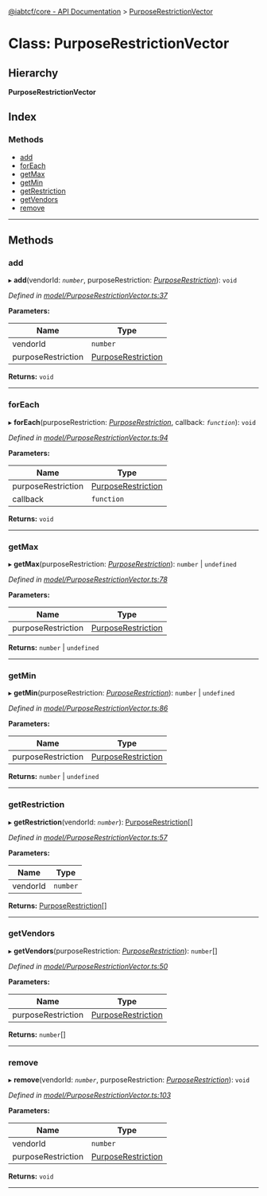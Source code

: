 [@iabtcf/core - API Documentation](../README.md) > [PurposeRestrictionVector](../classes/purposerestrictionvector.md)

# Class: PurposeRestrictionVector

## Hierarchy

**PurposeRestrictionVector**

## Index

### Methods

* [add](purposerestrictionvector.md#add)
* [forEach](purposerestrictionvector.md#foreach)
* [getMax](purposerestrictionvector.md#getmax)
* [getMin](purposerestrictionvector.md#getmin)
* [getRestriction](purposerestrictionvector.md#getrestriction)
* [getVendors](purposerestrictionvector.md#getvendors)
* [remove](purposerestrictionvector.md#remove)

---

## Methods

<a id="add"></a>

###  add

▸ **add**(vendorId: *`number`*, purposeRestriction: *[PurposeRestriction](purposerestriction.md)*): `void`

*Defined in [model/PurposeRestrictionVector.ts:37](https://github.com/chrispaterson/iabtcf-es/blob/aea9b2e/modules/core/src/model/PurposeRestrictionVector.ts#L37)*

**Parameters:**

| Name | Type |
| ------ | ------ |
| vendorId | `number` |
| purposeRestriction | [PurposeRestriction](purposerestriction.md) |

**Returns:** `void`

___
<a id="foreach"></a>

###  forEach

▸ **forEach**(purposeRestriction: *[PurposeRestriction](purposerestriction.md)*, callback: *`function`*): `void`

*Defined in [model/PurposeRestrictionVector.ts:94](https://github.com/chrispaterson/iabtcf-es/blob/aea9b2e/modules/core/src/model/PurposeRestrictionVector.ts#L94)*

**Parameters:**

| Name | Type |
| ------ | ------ |
| purposeRestriction | [PurposeRestriction](purposerestriction.md) |
| callback | `function` |

**Returns:** `void`

___
<a id="getmax"></a>

###  getMax

▸ **getMax**(purposeRestriction: *[PurposeRestriction](purposerestriction.md)*): `number` \| `undefined`

*Defined in [model/PurposeRestrictionVector.ts:78](https://github.com/chrispaterson/iabtcf-es/blob/aea9b2e/modules/core/src/model/PurposeRestrictionVector.ts#L78)*

**Parameters:**

| Name | Type |
| ------ | ------ |
| purposeRestriction | [PurposeRestriction](purposerestriction.md) |

**Returns:** `number` \| `undefined`

___
<a id="getmin"></a>

###  getMin

▸ **getMin**(purposeRestriction: *[PurposeRestriction](purposerestriction.md)*): `number` \| `undefined`

*Defined in [model/PurposeRestrictionVector.ts:86](https://github.com/chrispaterson/iabtcf-es/blob/aea9b2e/modules/core/src/model/PurposeRestrictionVector.ts#L86)*

**Parameters:**

| Name | Type |
| ------ | ------ |
| purposeRestriction | [PurposeRestriction](purposerestriction.md) |

**Returns:** `number` \| `undefined`

___
<a id="getrestriction"></a>

###  getRestriction

▸ **getRestriction**(vendorId: *`number`*): [PurposeRestriction](purposerestriction.md)[]

*Defined in [model/PurposeRestrictionVector.ts:57](https://github.com/chrispaterson/iabtcf-es/blob/aea9b2e/modules/core/src/model/PurposeRestrictionVector.ts#L57)*

**Parameters:**

| Name | Type |
| ------ | ------ |
| vendorId | `number` |

**Returns:** [PurposeRestriction](purposerestriction.md)[]

___
<a id="getvendors"></a>

###  getVendors

▸ **getVendors**(purposeRestriction: *[PurposeRestriction](purposerestriction.md)*): `number`[]

*Defined in [model/PurposeRestrictionVector.ts:50](https://github.com/chrispaterson/iabtcf-es/blob/aea9b2e/modules/core/src/model/PurposeRestrictionVector.ts#L50)*

**Parameters:**

| Name | Type |
| ------ | ------ |
| purposeRestriction | [PurposeRestriction](purposerestriction.md) |

**Returns:** `number`[]

___
<a id="remove"></a>

###  remove

▸ **remove**(vendorId: *`number`*, purposeRestriction: *[PurposeRestriction](purposerestriction.md)*): `void`

*Defined in [model/PurposeRestrictionVector.ts:103](https://github.com/chrispaterson/iabtcf-es/blob/aea9b2e/modules/core/src/model/PurposeRestrictionVector.ts#L103)*

**Parameters:**

| Name | Type |
| ------ | ------ |
| vendorId | `number` |
| purposeRestriction | [PurposeRestriction](purposerestriction.md) |

**Returns:** `void`

___

